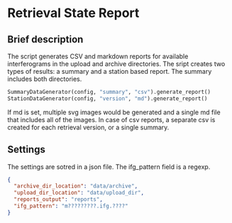 # Retrieval State Report

## Brief description
The script generates CSV and markdown reports for available interferograms in the upload and archive directories.
The sript creates two types of results: a summary and a station based report. The summary includes both directories.
```python
SummaryDataGenerator(config, "summary", "csv").generate_report()
StationDataGenerator(config, "version", "md").generate_report()
```
If md is set, multiple svg images would be generated and a single md file that includes all of the images.
In case of csv reports, a separate csv is created for each retrieval version, or a single summary.
## Settings
The settings are sotred in a json file. The ifg_pattern field is a regexp.
```json
{
  "archive_dir_location": "data/archive",
  "upload_dir_location": "data/upload_dir",
  "reports_output": "reports",
  "ifg_pattern": "m?????????.ifg.????"
}
```


